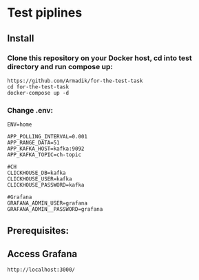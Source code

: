 Test piplines
========

## Install

### Clone this repository on your Docker host, cd into test directory and run compose up:

```
https://github.com/Armadik/for-the-test-task
cd for-the-test-task
docker-compose up -d
```

### Change .env:
```
ENV=home

APP_POLLING_INTERVAL=0.001
APP_RANGE_DATA=51
APP_KAFKA_HOST=kafka:9092
APP_KAFKA_TOPIC=ch-topic

#CH
CLICKHOUSE_DB=kafka
CLICKHOUSE_USER=kafka
CLICKHOUSE_PASSWORD=kafka

#Grafana
GRAFANA_ADMIN_USER=grafana
GRAFANA_ADMIN__PASSWORD=grafana
```


## Prerequisites:


## Access Grafana

```
http://localhost:3000/
```